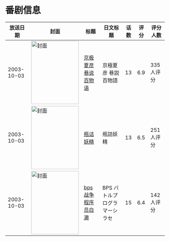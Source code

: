 # 番剧信息

|放送日期|封面|标题|日文标题|话数|评分|评分人数|
|---|---|---|---|---|---|---|
|2003-10-03|<img src="https://lain.bgm.tv/pic/cover/c/4b/af/3620_l9WTL.jpg" alt="封面" style="width:150px;height:200px;object-fit:cover;">|[京极夏彦 巷说百物语](https://bangumi.tv/subject/3620)|京極夏彦 巷説百物語|13|6.9|335人评分|
|2003-10-03|<img src="https://lain.bgm.tv/pic/cover/c/74/d9/4221_ICHxt.jpg" alt="封面" style="width:150px;height:200px;object-fit:cover;">|[瓶诘妖精](https://bangumi.tv/subject/4221)|瓶詰妖精|13|6.5|251人评分|
|2003-10-03|<img src="https://lain.bgm.tv/pic/cover/c/7e/89/10285_07bA3.jpg" alt="封面" style="width:150px;height:200px;object-fit:cover;">|[bps 战争程序员白濑](https://bangumi.tv/subject/10285)|BPS バトルプログラマーシラセ|15|6.4|142人评分|

